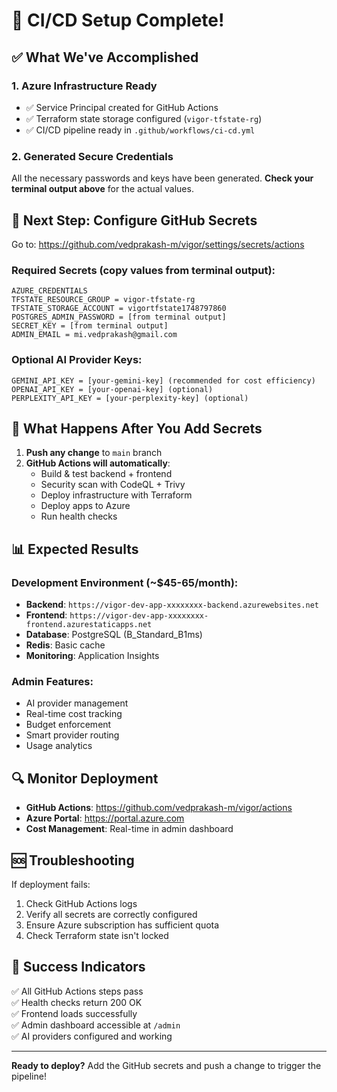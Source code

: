 # 🚀 CI/CD Setup Complete!

## ✅ What We've Accomplished

### 1. Azure Infrastructure Ready
- ✅ Service Principal created for GitHub Actions
- ✅ Terraform state storage configured (`vigor-tfstate-rg`)
- ✅ CI/CD pipeline ready in `.github/workflows/ci-cd.yml`

### 2. Generated Secure Credentials
All the necessary passwords and keys have been generated. **Check your terminal output above** for the actual values.

## 🔑 Next Step: Configure GitHub Secrets

Go to: https://github.com/vedprakash-m/vigor/settings/secrets/actions

### Required Secrets (copy values from terminal output):

```
AZURE_CREDENTIALS
TFSTATE_RESOURCE_GROUP = vigor-tfstate-rg  
TFSTATE_STORAGE_ACCOUNT = vigortfstate1748797860
POSTGRES_ADMIN_PASSWORD = [from terminal output]
SECRET_KEY = [from terminal output] 
ADMIN_EMAIL = mi.vedprakash@gmail.com
```

### Optional AI Provider Keys:
```
GEMINI_API_KEY = [your-gemini-key] (recommended for cost efficiency)
OPENAI_API_KEY = [your-openai-key] (optional)
PERPLEXITY_API_KEY = [your-perplexity-key] (optional)
```

## 🎯 What Happens After You Add Secrets

1. **Push any change** to `main` branch
2. **GitHub Actions will automatically**:
   - Build & test backend + frontend
   - Security scan with CodeQL + Trivy
   - Deploy infrastructure with Terraform
   - Deploy apps to Azure
   - Run health checks

## 📊 Expected Results

### Development Environment (~$45-65/month):
- **Backend**: `https://vigor-dev-app-xxxxxxxx-backend.azurewebsites.net`
- **Frontend**: `https://vigor-dev-app-xxxxxxxx-frontend.azurestaticapps.net`
- **Database**: PostgreSQL (B_Standard_B1ms)
- **Redis**: Basic cache
- **Monitoring**: Application Insights

### Admin Features:
- AI provider management
- Real-time cost tracking
- Budget enforcement
- Smart provider routing
- Usage analytics

## 🔍 Monitor Deployment

- **GitHub Actions**: https://github.com/vedprakash-m/vigor/actions
- **Azure Portal**: https://portal.azure.com
- **Cost Management**: Real-time in admin dashboard

## 🆘 Troubleshooting

If deployment fails:
1. Check GitHub Actions logs
2. Verify all secrets are correctly configured
3. Ensure Azure subscription has sufficient quota
4. Check Terraform state isn't locked

## 🎉 Success Indicators

✅ All GitHub Actions steps pass  
✅ Health checks return 200 OK  
✅ Frontend loads successfully  
✅ Admin dashboard accessible at `/admin`  
✅ AI providers configured and working  

---

**Ready to deploy?** Add the GitHub secrets and push a change to trigger the pipeline! 